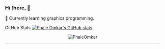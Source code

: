 ### Hi there, 👋

🌱 Currently learning graphics programming.

GitHub Stats
[![Phale Omkar's GitHub stats](https://github-readme-stats.vercel.app/api?username=phaleomkar&count_private=true&show_icons=true)](https://github.com/phaleomkar/github-readme-stats)

<p align="center"> <img src="https://github-readme-stats.vercel.app/api?username=PhaleOmkar&show_icons=true&theme=gotham" alt="PhaleOmkar" />
  
---

<!--
**PhaleOmkar/PhaleOmkar** is a ✨ _special_ ✨ repository because its `README.md` (this file) appears on your GitHub profile.

Here are some ideas to get you started:

- 🔭 I’m currently working on ...
- 🌱 I’m currently learning ...
- 👯 I’m looking to collaborate on ...
- 🤔 I’m looking for help with ...
- 💬 Ask me about ...
- 📫 How to reach me: ...
- 😄 Pronouns: ...
- ⚡ Fun fact: ...
-->
